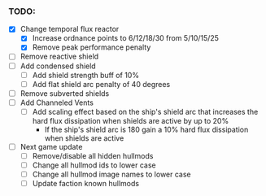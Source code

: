 ### TODO:
- [x] Change temporal flux reactor
  - [x] Increase ordnance points to 6/12/18/30 from 5/10/15/25
  - [x] Remove peak performance penalty
- [ ] Remove reactive shield
- [ ] Add condensed shield
  - [ ] Add shield strength buff of 10%
  - [ ] Add flat shield arc penalty of 40 degrees
- [ ] Remove subverted shields
- [ ] Add Channeled Vents
  - [ ] Add scaling effect based on the ship's shield arc that increases the hard flux dissipation when shields are active by up to 20%
    - If the ship's shield arc is 180 gain a 10% hard flux dissipation when shields are active
- [ ] Next game update
  - [ ] Remove/disable all hidden hullmods
  - [ ] Change all hullmod ids to lower case
  - [ ] Change all hullmod image names to lower case
  - [ ] Update faction known hullmods